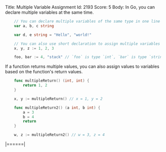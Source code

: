 Title: Multiple Variable Assignment
Id: 2193
Score: 5
Body:
In Go, you can declare multiple variables at the same time.

```go
    // You can declare multiple variables of the same type in one line
    var a, b, c string

    var d, e string = "Hello", "world!"

    // You can also use short declaration to assign multiple variables
    x, y, z := 1, 2, 3

    foo, bar := 4, "stack" // `foo` is type `int`, `bar` is type `string`
```

If a function returns multiple values, you can also assign values to variables based on the function's return values.

```go
    func multipleReturn() (int, int) {
        return 1, 2
    }

    x, y := multipleReturn() // x = 1, y = 2

    func multipleReturn2() (a int, b int) {
        a = 3
        b = 4
        return
    }

    w, z := multipleReturn2() // w = 3, z = 4
```
|======|
